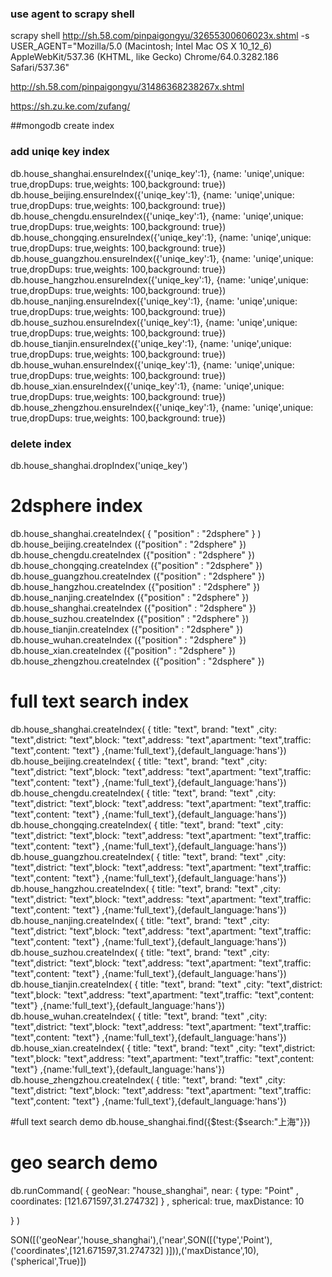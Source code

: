 ### use agent to scrapy shell
scrapy shell http://sh.58.com/pinpaigongyu/32655300606023x.shtml -s USER_AGENT="Mozilla/5.0 (Macintosh; Intel Mac OS X 10_12_6) AppleWebKit/537.36 (KHTML, like Gecko) Chrome/64.0.3282.186 Safari/537.36"


http://sh.58.com/pinpaigongyu/31486368238267x.shtml

https://sh.zu.ke.com/zufang/

##mongodb create index
### add uniqe key index
db.house_shanghai.ensureIndex({'uniqe_key':1}, {name: 'uniqe',unique: true,dropDups: true,weights: 100,background: true})
db.house_beijing.ensureIndex({'uniqe_key':1}, {name: 'uniqe',unique: true,dropDups: true,weights: 100,background: true})
db.house_chengdu.ensureIndex({'uniqe_key':1}, {name: 'uniqe',unique: true,dropDups: true,weights: 100,background: true})
db.house_chongqing.ensureIndex({'uniqe_key':1}, {name: 'uniqe',unique: true,dropDups: true,weights: 100,background: true})
db.house_guangzhou.ensureIndex({'uniqe_key':1}, {name: 'uniqe',unique: true,dropDups: true,weights: 100,background: true})
db.house_hangzhou.ensureIndex({'uniqe_key':1}, {name: 'uniqe',unique: true,dropDups: true,weights: 100,background: true})
db.house_nanjing.ensureIndex({'uniqe_key':1}, {name: 'uniqe',unique: true,dropDups: true,weights: 100,background: true})
db.house_suzhou.ensureIndex({'uniqe_key':1}, {name: 'uniqe',unique: true,dropDups: true,weights: 100,background: true})
db.house_tianjin.ensureIndex({'uniqe_key':1}, {name: 'uniqe',unique: true,dropDups: true,weights: 100,background: true})
db.house_wuhan.ensureIndex({'uniqe_key':1}, {name: 'uniqe',unique: true,dropDups: true,weights: 100,background: true})
db.house_xian.ensureIndex({'uniqe_key':1}, {name: 'uniqe',unique: true,dropDups: true,weights: 100,background: true})
db.house_zhengzhou.ensureIndex({'uniqe_key':1}, {name: 'uniqe',unique: true,dropDups: true,weights: 100,background: true})

### delete index
db.house_shanghai.dropIndex('uniqe_key')


# 2dsphere index
db.house_shanghai.createIndex( { "position" : "2dsphere" } )
db.house_beijing.createIndex ({"position" : "2dsphere" })
db.house_chengdu.createIndex ({"position" : "2dsphere" })
db.house_chongqing.createIndex ({"position" : "2dsphere" })
db.house_guangzhou.createIndex ({"position" : "2dsphere" })
db.house_hangzhou.createIndex ({"position" : "2dsphere" })
db.house_nanjing.createIndex ({"position" : "2dsphere" })
db.house_shanghai.createIndex ({"position" : "2dsphere" })
db.house_suzhou.createIndex ({"position" : "2dsphere" })
db.house_tianjin.createIndex ({"position" : "2dsphere" })
db.house_wuhan.createIndex ({"position" : "2dsphere" })
db.house_xian.createIndex ({"position" : "2dsphere" })
db.house_zhengzhou.createIndex ({"position" : "2dsphere" })

# full text search index
db.house_shanghai.createIndex( { title: "text", brand: "text" ,city: "text",district: "text",block: "text",address: "text",apartment: "text",traffic: "text",content: "text"} ,{name:'full_text'},{default_language:'hans'})
db.house_beijing.createIndex( { title: "text", brand: "text" ,city: "text",district: "text",block: "text",address: "text",apartment: "text",traffic: "text",content: "text"} ,{name:'full_text'},{default_language:'hans'})
db.house_chengdu.createIndex( { title: "text", brand: "text" ,city: "text",district: "text",block: "text",address: "text",apartment: "text",traffic: "text",content: "text"} ,{name:'full_text'},{default_language:'hans'})
db.house_chongqing.createIndex( { title: "text", brand: "text" ,city: "text",district: "text",block: "text",address: "text",apartment: "text",traffic: "text",content: "text"} ,{name:'full_text'},{default_language:'hans'})
db.house_guangzhou.createIndex( { title: "text", brand: "text" ,city: "text",district: "text",block: "text",address: "text",apartment: "text",traffic: "text",content: "text"} ,{name:'full_text'},{default_language:'hans'})
db.house_hangzhou.createIndex( { title: "text", brand: "text" ,city: "text",district: "text",block: "text",address: "text",apartment: "text",traffic: "text",content: "text"} ,{name:'full_text'},{default_language:'hans'})
db.house_nanjing.createIndex( { title: "text", brand: "text" ,city: "text",district: "text",block: "text",address: "text",apartment: "text",traffic: "text",content: "text"} ,{name:'full_text'},{default_language:'hans'})
db.house_suzhou.createIndex( { title: "text", brand: "text" ,city: "text",district: "text",block: "text",address: "text",apartment: "text",traffic: "text",content: "text"} ,{name:'full_text'},{default_language:'hans'})
db.house_tianjin.createIndex( { title: "text", brand: "text" ,city: "text",district: "text",block: "text",address: "text",apartment: "text",traffic: "text",content: "text"} ,{name:'full_text'},{default_language:'hans'})
db.house_wuhan.createIndex( { title: "text", brand: "text" ,city: "text",district: "text",block: "text",address: "text",apartment: "text",traffic: "text",content: "text"} ,{name:'full_text'},{default_language:'hans'})
db.house_xian.createIndex( { title: "text", brand: "text" ,city: "text",district: "text",block: "text",address: "text",apartment: "text",traffic: "text",content: "text"} ,{name:'full_text'},{default_language:'hans'})
db.house_zhengzhou.createIndex( { title: "text", brand: "text" ,city: "text",district: "text",block: "text",address: "text",apartment: "text",traffic: "text",content: "text"} ,{name:'full_text'},{default_language:'hans'})

#full text search demo
db.house_shanghai.find({$test:{$search:"上海"}})

# geo search demo
db.runCommand( {
   geoNear: "house_shanghai",
   near: { type: "Point" , coordinates: [121.671597,31.274732] } ,
   spherical: true,
   maxDistance: 10

} )

SON([('geoNear','house_shanghai'),('near',SON([('type','Point'),('coordinates',[121.671597,31.274732] )])),('maxDistance',10),('spherical',True)])